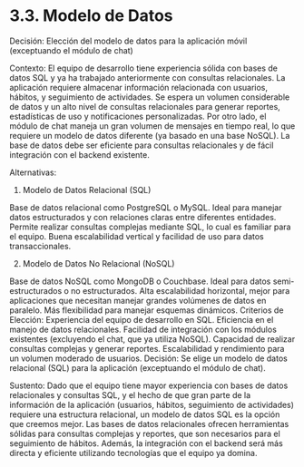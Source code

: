 # 3.3. Modelo de Datos

Decisión: Elección del modelo de datos para la aplicación móvil (exceptuando el módulo de chat)

Contexto:
El equipo de desarrollo tiene experiencia sólida con bases de datos SQL y ya ha trabajado anteriormente con consultas relacionales. La aplicación requiere almacenar información relacionada con usuarios, hábitos, y seguimiento de actividades. Se espera un volumen considerable de datos y un alto nivel de consultas relacionales para generar reportes, estadísticas de uso y notificaciones personalizadas. Por otro lado, el módulo de chat maneja un gran volumen de mensajes en tiempo real, lo que requiere un modelo de datos diferente (ya basado en una base NoSQL). La base de datos debe ser eficiente para consultas relacionales y de fácil integración con el backend existente.

Alternativas:
1. Modelo de Datos Relacional (SQL)

Base de datos relacional como PostgreSQL o MySQL.
Ideal para manejar datos estructurados y con relaciones claras entre diferentes entidades.
Permite realizar consultas complejas mediante SQL, lo cual es familiar para el equipo.
Buena escalabilidad vertical y facilidad de uso para datos transaccionales.

2. Modelo de Datos No Relacional (NoSQL)

Base de datos NoSQL como MongoDB o Couchbase.
Ideal para datos semi-estructurados o no estructurados.
Alta escalabilidad horizontal, mejor para aplicaciones que necesitan manejar grandes volúmenes de datos en paralelo.
Más flexibilidad para manejar esquemas dinámicos.
Criterios de Elección:
Experiencia del equipo de desarrollo en SQL.
Eficiencia en el manejo de datos relacionales.
Facilidad de integración con los módulos existentes (excluyendo el chat, que ya utiliza NoSQL).
Capacidad de realizar consultas complejas y generar reportes.
Escalabilidad y rendimiento para un volumen moderado de usuarios.
Decisión:
Se elige un modelo de datos relacional (SQL) para la aplicación (exceptuando el módulo de chat).

Sustento:
Dado que el equipo tiene mayor experiencia con bases de datos relacionales y consultas SQL, y el hecho de que gran parte de la información de la aplicación (usuarios, hábitos, seguimiento de actividades) requiere una estructura relacional, un modelo de datos SQL es la opción que creemos mejor. Las bases de datos relacionales ofrecen herramientas sólidas para consultas complejas y reportes, que son necesarios para el seguimiento de hábitos. Además, la integración con el backend será más directa y eficiente utilizando tecnologías que el equipo ya domina.
